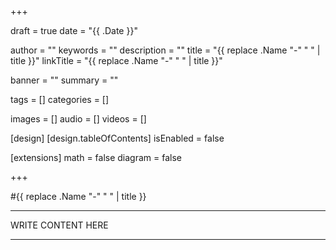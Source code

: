 +++

draft       = true
date        = "{{ .Date }}"

author      = ""
keywords    = ""
description = ""
title       = "{{ replace .Name "-" " " | title }}"
linkTitle   = "{{ replace .Name "-" " " | title }}"

banner      = ""
summary     = ""

tags        = []
categories  = []

images      = []
audio       = []
videos      = []

[design]
    [design.tableOfContents]
        isEnabled = false

[extensions]
    math    = false
    diagram = false

+++

#{{ replace .Name "-" " " | title }}

---

WRITE CONTENT HERE

---
